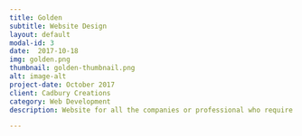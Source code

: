 ```yaml
---
title: Golden
subtitle: Website Design
layout: default
modal-id: 3
date:  2017-10-18
img: golden.png
thumbnail: golden-thumbnail.png
alt: image-alt
project-date: October 2017
client: Cadbury Creations
category: Web Development
description: Website for all the companies or professional who require websites for various commercial purposes.

---
```

